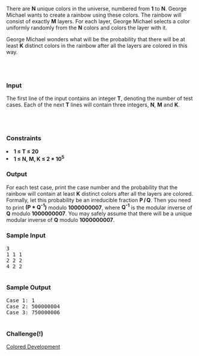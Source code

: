 There are <strong>N</strong> unique colors in the universe, numbered from <strong>1</strong> to <strong>N</strong>. George Michael wants to create a rainbow using these colors. The rainbow will consist of exactly <strong>M</strong> layers. For each layer, George Michael selects a color uniformly randomly from the <strong>N</strong> colors and colors the layer with it.

George Michael wonders what will be the probability that there will be at least <strong>K</strong> distinct colors in the rainbow after all the layers are colored in this way.

<br><br>

<h3>Input</h3>
The first line of the input contains an integer <strong>T</strong>, denoting the number of test cases. Each of the next <strong>T</strong> lines will contain three integers, <strong>N</strong>, <strong>M</strong> and <strong>K</strong>.

<br><br>

<h3>Constraints</h3>
<strong><li>1 ≤ T ≤ 20</li></strong>
<strong><li>1 ≤ N, M, K ≤ 2 * 10<sup>5</sup></li></strong>

<h3>Output</h3>
For each test case, print the case number and the probability that the rainbow will contain at least <strong>K</strong> distinct colors after all the layers are colored. Formally, let this probability be an irreducible fraction <strong>P / Q</strong>. Then you need to print <strong>(P * Q<sup>-1</sup>)</strong> modulo <strong>1000000007</strong>, where <strong>Q<sup>-1</sup></strong> is the modular inverse of <strong>Q</strong> modulo <strong>1000000007</strong>. You may safely assume that there will be a unique modular inverse of <strong>Q</strong> modulo <strong>1000000007</strong>.


<h3>Sample Input</h3>
<pre>3
1 1 1
2 2 2
4 2 2


</pre>

<h3>Sample Output</h3>
<pre>Case 1: 1
Case 2: 500000004
Case 3: 750000006

</pre>

<h3>Challenge(!)</h3>
<a href="https://www.spoj.com/problems/BANSTAND/">Colored Development</a>